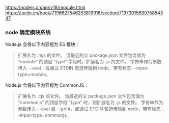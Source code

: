 https://nodejs.cn/api/v18/module.html
https://juejin.cn/book/7196627546253819916/section/7197301563075854347

### node 确定模块系统

Node.js 会将以下内容视为 ES 模块：

> 扩展名为 .mjs 的文件。
> 当最近的父 package.json 文件包含值为 "module" 的顶层 "type" 字段时，扩展名为 .js 的文件。
> 字符串作为参数传入 --eval，或通过 STDIN 管道传输到 node，带有标志 --input-type=module。

Node.js 会将以下内容视为 CommonJS：

> 扩展名为 .cjs 的文件。
> 当最近的父 package.json 文件包含值为 "commonjs" 的顶层字段 "type" 时，则扩展名为 .js 的文件。
> 字符串作为参数传入 --eval 或 --print，或通过 STDIN 管道传输到 node，带有标志 --input-type=commonjs。

